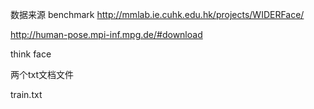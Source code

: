 数据来源
benchmark
http://mmlab.ie.cuhk.edu.hk/projects/WIDERFace/

http://human-pose.mpi-inf.mpg.de/#download

think face


两个txt文档文件

train.txt



